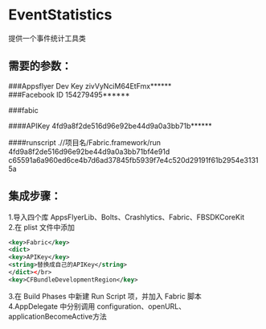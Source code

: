 # EventStatistics
提供一个事件统计工具类

## 需要的参数：

###Appsflyer Dev Key  zivVyNciM64EtFmx******</br>
###Facebook ID        154279495******</br>

###fabic 

####APIKey 4fd9a8f2de516d96e92be44d9a0a3bb71b******</br>

####runscript
.//项目名/Fabric.framework/run 4fd9a8f2de516d96e92be44d9a0a3bb71bf4e91d c65591a6a960ed6ce4b7d6ad37845fb5939f7e4c520d29191f61b2954e31315a</br>


## 集成步骤：
1.导入四个库 AppsFlyerLib、Bolts、Crashlytics、Fabric、FBSDKCoreKit</br>
2.在 plist 文件中添加</br>
```XML
<key>Fabric</key>
<dict>
<key>APIKey</key>
<string>替换成自己的APIKey</string>
</dict></br>
<key>CFBundleDevelopmentRegion</key>
```

3.在 Build Phases 中新建 Run Script 项，并加入 Fabric 脚本</br>
4.AppDelegate 中分别调用 configuration、openURL、applicationBecomeActive方法</br>

